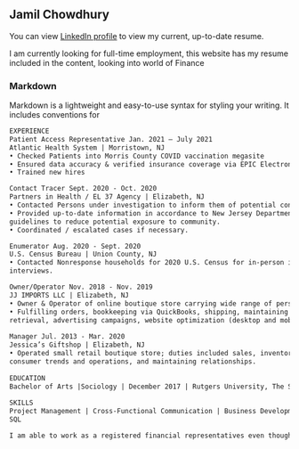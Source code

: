 ## Jamil Chowdhury

You can view [LinkedIn profile](https://www.linkedin.com/in/jamilchowdhury/) to view my current, up-to-date resume.

I am currently looking for full-time employment, this website has my resume included in the content, looking into world of Finance 

### Markdown

Markdown is a lightweight and easy-to-use syntax for styling your writing. It includes conventions for

```markdown
EXPERIENCE 
Patient Access Representative Jan. 2021 – July 2021 
Atlantic Health System | Morristown, NJ 
• Checked Patients into Morris County COVID vaccination megasite 
• Ensured data accuracy & verified insurance coverage via EPIC Electronic Medical Records 
• Trained new hires

Contact Tracer Sept. 2020 - Oct. 2020 
Partners in Health / EL 37 Agency | Elizabeth, NJ 
• Contacted Persons under investigation to inform them of potential contact of COVID-19. 
• Provided up-to-date information in accordance to New Jersey Department of Health & CDC 
guidelines to reduce potential exposure to community. 
• Coordinated / escalated cases if necessary. 

Enumerator Aug. 2020 - Sept. 2020 
U.S. Census Bureau | Union County, NJ 
• Contacted Nonresponse households for 2020 U.S. Census for in-person interviews / follow-up 
interviews. 

Owner/Operator Nov. 2018 - Nov. 2019 
JJ IMPORTS LLC | Elizabeth, NJ 
• Owner & Operator of online boutique store carrying wide range of personal hygiene products. 
• Fulfilling orders, bookkeeping via QuickBooks, shipping, maintaining website, Sql/MySQL data 
retrieval, advertising campaigns, website optimization (desktop and mobile) and customer service. 
 
Manager Jul. 2013 - Mar. 2020 
Jessica’s Giftshop | Elizabeth, NJ 
• Operated small retail boutique store; duties included sales, inventory, book keeping, analyzing 
consumer trends and operations, and maintaining relationships.
 
EDUCATION 
Bachelor of Arts |Sociology | December 2017 | Rutgers University, The State University of New Jersey 
 
SKILLS 
Project Management | Cross-Functional Communication | Business Development | Microsoft Office | 
SQL 

I am able to work as a registered financial representatives even though Census Bureau operates under Department of Treasury!
```
